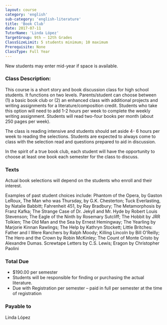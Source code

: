 ```yaml
---
layout: course
category: 'english'
sub-category: 'english-literature'
title: 'Book Club'
date: 2017-07-11
TutorName: 'Linda López'
TargetGroup: 9th – 12th Grades
ClassSizeLimit: 5 students minimum; 10 maximum
Prerequisite: None
ClassType: Full Year
---
```

New students may enter mid-year if space is available.

### Class Description:
This course is a short story and book discussion
class for high school students. It functions on two levels.
Parents/student can choose between (1) a basic book club or (2) an
enhanced class with additional projects and writing assignments for a
literature/composition credit. Students who take this option will need
to add 1-2 hours per week to complete the weekly writing assignment.
Students will read two-four books per month (about 250 pages per week).

The class is reading intensive and students should set aside 4- 6 hours
per week to reading the selections. Students are expected to always come
to class with the selection read and questions prepared to aid in
discussion.

In the spirit of a true book club, each student will have the
opportunity to choose at least one book each semester for the class to
discuss.



### Texts
Actual book selections will depend on the students who enroll and their
interest.

Examples of past student choices include: Phantom of the Opera, by
Gaston LeRoux, The Man who was Thursday, by G.K. Chesterton; Tuck
Everlasting, by Natalie Babbitt; Fahrenheit 451, by Ray Bradbury; The
Metamorphosis by Franz Kafka; The Strange Case of Dr. Jekyll and Mr.
Hyde by Robert Louis Stevenson; The Eagle of the Ninth by Rosemary
Sutcliff; The Hobbit by JRR Tolkien; The Old Man and the Sea by Ernest
Hemingway; The Yearling by Marjorie Kinnan Rawlings; The Help by Kathryn
Stockett; Little Britches: Father and I Were Ranchers by Ralph Moody;
Killing Lincoln by Bill O'Reilly; The Hero and the Crown by Robin
McKinley; The Count of Monte Cristo by Alexandre Dumas. Screwtape
Letters by C.S. Lewis; Eragon by Christopher Paolini

### Total Due
*	$190.00 per semester
*	Students will be responsible for finding or purchasing the
actual literature.
*	Due with Registration per semester – paid in full per semester
at the time of registration

### Payable to
Linda López